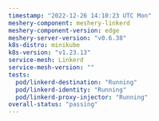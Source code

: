 ```yaml
---
timestamp: "2022-12-26 14:10:23 UTC Mon"
meshery-component: meshery-linkerd
meshery-component-version: edge
meshery-server-version: "v0.6.38"
k8s-distro: minikube
k8s-version: "v1.23.13"
service-mesh: Linkerd
service-mesh-version: ""
tests:
  pod/linkerd-destination: "Running"
  pod/linkerd-identity: "Running"
  pod/linkerd-proxy-injector: "Running"
overall-status: "passing"
---
```

